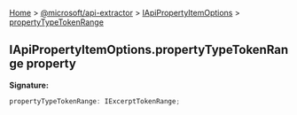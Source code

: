 [Home](./index) &gt; [@microsoft/api-extractor](./api-extractor.md) &gt; [IApiPropertyItemOptions](./api-extractor.iapipropertyitemoptions.md) &gt; [propertyTypeTokenRange](./api-extractor.iapipropertyitemoptions.propertytypetokenrange.md)

## IApiPropertyItemOptions.propertyTypeTokenRange property

<b>Signature:</b>

```typescript
propertyTypeTokenRange: IExcerptTokenRange;
```
